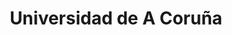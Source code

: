 ---
title: "Universidad de A Coruña"
external_link: "https://www.udc.es/es/covid-19/"
type: "galicia"
file_title: "Acuerdo Adaptación Enseñanza"
file_link: "https://www.udc.es/export/sites/udc/covid-19/_galeria_down/orientacions.pdf_2063069294.pdf"
---